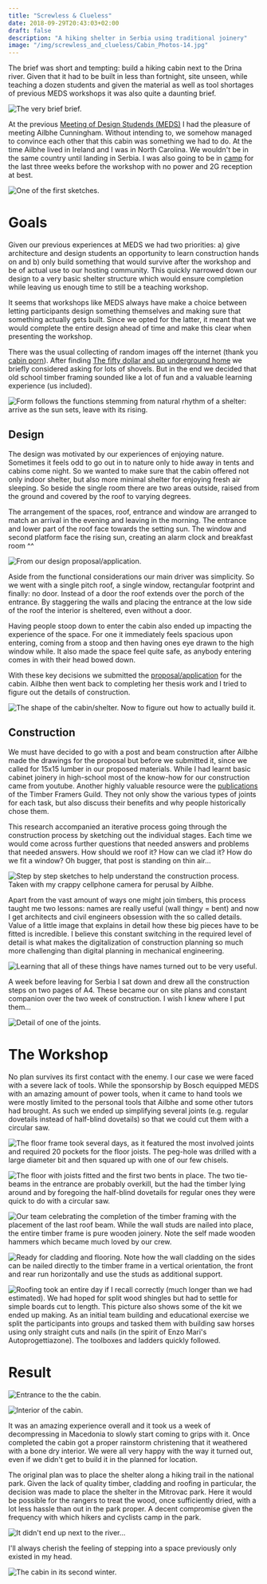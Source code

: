 ```yaml
---
title: "Screwless & Clueless"
date: 2018-09-29T20:43:03+02:00
draft: false
description: "A hiking shelter in Serbia using traditional joinery"
image: "/img/screwless_and_clueless/Cabin_Photos-14.jpg"
---
```



The brief was short and tempting: build a hiking cabin next to the Drina river.
Given that it had to be built in less than fortnight, site unseen, while teaching a dozen students and given the material as well as tool shortages of previous MEDS workshops it was also quite a daunting brief.

![The very brief brief.](/img/screwless_and_clueless/site.png)

At the previous [Meeting of Design Studends (MEDS)](http://medsworkshop.com) I had the pleasure of meeting Ailbhe Cunningham.
Without intending to, we somehow managed to convince each other that this cabin was something we had to do.
At the time Ailbhe lived in Ireland and I was in North Carolina.
We wouldn't be in the same country until landing in Serbia.
I was also going to be in [camp](http://zela-od.de) for the last three weeks before the workshop with no power and 2G reception at best.

![One of the first sketches.](/img/screwless_and_clueless/first_sketch.jpg)

# Goals

Given our previous experiences at MEDS we had two priorities: a) give architecture and design students an opportunity to learn construction hands on and b) only build something that would survive after the workshop and be of actual use to our hosting community.
This quickly narrowed down our design to a very basic shelter structure which would ensure completion while leaving us enough time to still be a teaching workshop.

It seems that workshops like MEDS always have make a choice between letting participants design something themselves and making sure that something actually gets built.
Since we opted for the latter, it meant that we would complete the entire design ahead of time and make this clear when presenting the workshop.

There was the usual collecting of random images off the internet (thank you [cabin porn](https://cabinporn.com/)).
After finding [The fifty dollar and up underground home](/img/screwless_and_clueless/fifty_dollar_underground.pdf) we briefly considered asking for lots of shovels.
But in the end we decided that old school timber framing sounded like a lot of fun and a valuable learning experience (us included).

![Form follows the functions stemming from natural rhythm of a shelter: arrive as the sun sets, leave with its rising.](/img/screwless_and_clueless/ailbhe_sketch.jpg)

## Design

The design was motivated by our experiences of enjoying nature.
Sometimes it feels odd to go out in to nature only to hide away in tents and cabins come night.
So we wanted to make sure that the cabin offered not only indoor shelter, but also more minimal shelter for enjoying fresh air sleeping.
So beside the single room there are two areas outside, raised from the ground and covered by the roof to varying degrees.

The arrangement of the spaces, roof, entrance and window are arranged to match an arrival in the evening and leaving in the morning.
The entrance and lower part of the roof face towards the setting sun.
The window and second platform face the rising sun, creating an alarm clock and breakfast room ^^

![From our design proposal/application.](/img/screwless_and_clueless/shelterforhumans.png)

Aside from the functional considerations our main driver was simplicity.
So we went with a single pitch roof, a single window, rectangular footprint and finally: no door.
Instead of a door the roof extends over the porch of the entrance.
By staggering the walls and placing the entrance at the low side of the roof the interior is sheltered, even without a door.

Having people stoop down to enter the cabin also ended up impacting the experience of the space.
For one it immediately feels spacious upon entering, coming from a stoop and then having ones eye drawn to the high window while.
It also made the space feel quite safe, as anybody entering comes in with their head bowed down.

With these key decisions we submitted the [proposal/application](/img/screwless_and_clueless/ShelterForHumans.pdf) for the cabin.
Ailbhe then went back to completing her thesis work and I tried to figure out the details of construction.

![The shape of the cabin/shelter. Now to figure out how to actually build it.](/img/screwless_and_clueless/isometric.jpg)

## Construction

We must have decided to go with a post and beam construction after Ailbhe made the drawings for the proposal but before we submitted it, since we called for 15x15 lumber in our proposed materials.
While I had learnt basic cabinet joinery in high-school most of the know-how for our construction came from youtube.
Another highly valuable resource were the [publications](/img/screwless_and_clueless/TFGuild.zip) of the Timber Framers Guild.
They not only show the various types of joints for each task, but also discuss their benefits and why people historically chose them.

This research accompanied an iterative process going through the construction process by sketching out the individual stages.
Each time we would come across further questions that needed answers and problems that needed answers.
How should we roof it? How can we clad it? How do we fit a window? Oh bugger, that post is standing on thin air...

![Step by step sketches to help understand the construction process. Taken with my crappy cellphone camera for perusal by Ailbhe.](/img/screwless_and_clueless/stepbystep1.jpg)

Apart from the vast amount of ways one might join timbers, this process taught me two lessons: names are really useful (wall thingy = bent) and now I get architects and civil engineers obsession with the so called details.
Value of a little image that explains in detail how these big pieces have to be fitted is incredible.
I believe this constant switching in the required level of detail is what makes the digitalization of construction planning so much more challenging than digital planning in mechanical engineering.

![Learning that all of these things have names turned out to be very useful.](/img/screwless_and_clueless/stepbystep2.jpg)

A week before leaving for Serbia I sat down and drew all the construction steps on two pages of A4.
These became our on site plans and constant companion over the two week of construction.
I wish I knew where I put them...

![Detail of one of the joints.](/img/screwless_and_clueless/joint-detail.jpg)

# The Workshop

No plan survives its first contact with the enemy.
I our case we were faced with a severe lack of tools.
While the sponsorship by Bosch equipped MEDS with an amazing amount of power tools, when it came to hand tools we were mostly limited to the personal tools that Ailbhe and some other tutors had brought.
As such we ended up simplifying several joints (e.g. regular dovetails instead of half-blind dovetails) so that we could cut them with a circular saw.

![The floor frame took several days, as it featured the most involved joints and required 20 pockets for the floor joists. The peg-hole was drilled with a large diameter bit and then squared up with one of our few chisels.](/img/screwless_and_clueless/Cabin_Photos_Process-9.jpg)

![The floor with joists fitted and the first two bents in place. The two tie-beams in the entrance are probably overkill, but the had the timber lying around and by foregoing the half-blind dovetails for regular ones they were quick to do with a circular saw.](/img/screwless_and_clueless/Cabin_Photos_Process-13.jpg)

![Our team celebrating the completion of the timber framing with the placement of the last roof beam. While the wall studs are nailed into place, the entire timber frame is pure wooden joinery. Note the self made wooden hammers which became much loved by our crew.](/img/screwless_and_clueless/Cabin_Photos_Process-20.jpg)

![Ready for cladding and flooring. Note how the wall cladding on the sides can be nailed directly to the timber frame in a vertical orientation, the front and rear run horizontally and use the studs as additional support.](/img/screwless_and_clueless/Cabin_Photos_Process-23.jpg)

![Roofing took an entire day if I recall correctly (much longer than we had estimated). We had hoped for split wood shingles but had to settle for simple boards cut to length. This picture also shows some of the kit we ended up making. As an initial team building and educational exercise we split the participants into groups and tasked them with building saw horses using only straight cuts and nails (in the spirit of Enzo Mari's Autoprogettiazone). The toolboxes and ladders quickly followed.](/img/screwless_and_clueless/Cabin_Photos_Process-25.jpg)

# Result

![Entrance to the the cabin.](/img/screwless_and_clueless/Cabin_Photos-8.jpg)

![Interior of the cabin.](/img/screwless_and_clueless/Cabin_Photos-4.jpg)

It was an amazing experience overall and it took us a week of decompressing in Macedonia to slowly start coming to grips with it.
Once completed the cabin got a proper rainstorm christening that it weathered with a bone dry interior.
We were all very happy with the way it turned out, even if we didn't get to build it in the planned for location.

The original plan was to place the shelter along a hiking trail in the national park.
Given the lack of quality timber, cladding and roofing in particular, the decision was made to place the shelter in the Mitrovac park.
Here it would be possible for the rangers to treat the wood, once sufficiently dried, with a lot less hassle than out in the park proper.
A decent compromise given the frequency with which hikers and cyclists camp in the park.

![It didn't end up next to the river...](/img/screwless_and_clueless/Cabin_Photos-20.jpg)

I'll always cherish the feeling of stepping into a space previously only existed in my head.

![The cabin in its second winter.](/img/screwless_and_clueless/snow-1.jpg)